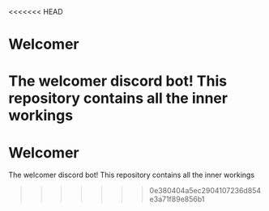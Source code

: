 <<<<<<< HEAD
# Welcomer
The welcomer discord bot! This repository contains all the inner workings
=======
# Welcomer
The welcomer discord bot! This repository contains all the inner workings
>>>>>>> 0e380404a5ec2904107236d854e3a71f89e856b1
